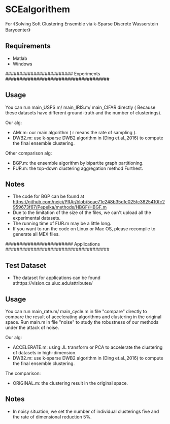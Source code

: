 # SCEalgorithem
For 《Solving Soft Clustering Ensemble via k-Sparse Discrete Wasserstein Barycenter》

## Requirements

- Matlab 
- Windows


########################  Experiments  #####################################

## Usage

You can run main_USPS.m/ main_IRIS.m/ main_CIFAR directly ( Because these datasets have different ground-truth and the number of clusterings).

Our alg:
- AMr.m: our main algorithm ( r means the rate of sampling ).
- DWB2.m: use k-sparse DWB2 algorithm  in (Ding et.al.,2016) to compute the final ensemble clustering.

Other comparison alg:
- BGP.m: the ensemble algorithm by bipartite graph partitioning.
- FUR.m: the top-down clustering aggregation method Furthest.

## Notes

- The code for BGP can be found at https://github.com/nejci/PRAr/blob/5eae71e248b35dfc025fc3825410fc2959673f67/Pepelka/methods/HBGF/HBGF.m
- Due to the limitation of the size of the files, we can't upload all the experimental datasets.
- The running time of FUR.m may be a little long.
- If you want to run the code on Linux or Mac OS, please recompile to generate all MEX files.




########################  Applications  #####################################

## Test Dataset
- The dataset for applications can be found athttps://vision.cs.uiuc.edu/attributes/


## Usage

You can run main_rate.m/ main_cycle.m in file "compare" directly to compare the result of accelerating algorithms and clustering in the original space.
Run main.m in file "noise" to study the robustness of our methods under the attack of noise.

Our alg:
- ACCELERATE.m: using JL transform or PCA to accelerate the clustering of datasets in high-dimension. 
- DWB2.m: use k-sparse DWB2 algorithm  in (Ding et.al.,2016) to compute the final ensemble clustering.

The comparison:
- ORIGINAL.m: the clustering result in the original space.

## Notes

- In noisy situation, we set the number of individual clusterings five and the rate of dimensional reduction 5%.
